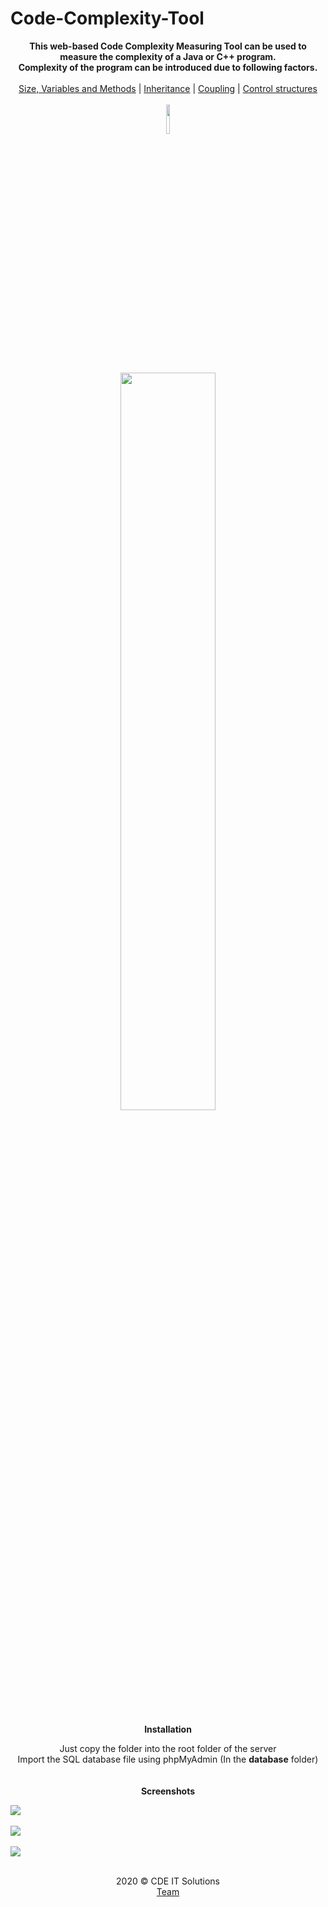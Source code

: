 # Code-Complexity-Tool

<p align="center">
  <b>This web-based Code Complexity Measuring Tool can be used to measure the complexity of a Java or C++ program.<br>
    Complexity of the program can be introduced due to following factors.</b><br><br>
  <a href="#">Size, Variables and Methods</a> |
  <a href="#">Inheritance</a> |
  <a href="#">Coupling</a> |
  <a href="#">Control structures</a>
  <br><br>
  <img width=11% src="https://github.com/itpmcde/Code-Complexity-Tool/blob/master/assets/media/logos/Picture1.png">
  <br>
  <img width=55% src="https://raw.githubusercontent.com/itpmcde/Code-Complexity-Tool/master/assets/media/readme/cde.gif">
  <br>
  <br>
  <b>Installation</b><br>
  <p align=center>Just copy the folder into the root folder of the server<br>Import the SQL database file using phpMyAdmin (In the <b>database</b> folder)<br>
  <br><br>
<b>Screenshots</b><br></p>
  <kbd>
  <img src="https://github.com/itpmcde/Code-Complexity-Tool/blob/master/assets/media/interface/2.png">
  </kbd>
  <br><br>
  <kbd>
  <img src="https://github.com/itpmcde/Code-Complexity-Tool/blob/master/assets/media/interface/size.png">
  </kbd>
  <br><br>
  <kbd>
  <img src="https://github.com/itpmcde/Code-Complexity-Tool/blob/master/assets/media/interface/3.png">
  </kbd>
  <br>
  <br>
   <p align=center>2020 © CDE IT Solutions<br>
 <a href="https://github.com/itpmcde/Code-Complexity-Tool/graphs/contributors">Team</a>
  </p>
</p>
